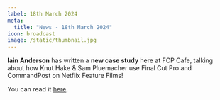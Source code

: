 ```yaml
---
label: 18th March 2024
meta:
  title: "News - 18th March 2024"
icon: broadcast
image: /static/thumbnail.jpg
---
```


**Iain Anderson** has written a **new case study** here at FCP Cafe, talking about how Knut Hake & Sam Pluemacher use Final Cut Pro and CommandPost on Netflix Feature Films!

You can read it [here](/case-studies/sixty-minutes/).